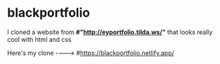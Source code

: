 # blackportfolio
I cloned a website from **#"http://eyportfolio.tilda.ws/"** that looks really cool with html and css

Here's my clone ----> #https://blackportfolio.netlify.app/


